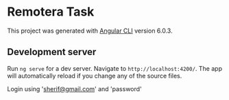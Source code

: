 # Remotera Task

This project was generated with [Angular CLI](https://github.com/angular/angular-cli) version 6.0.3.

## Development server


Run `ng serve` for a dev server. Navigate to `http://localhost:4200/`. The app will automatically reload if you change any of the source files.

Login using 'sherif@gmail.com' and 'password'